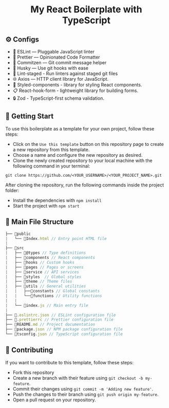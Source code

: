 <h1 align="center">My React Boilerplate with TypeScript</h1>


## :gear: Configs

- :wrench: ESLint — Pluggable JavaScript linter
- :art: Prettier — Opinionated Code Formatter
- :pencil: Commitzen — Git commit message helper
- :dog: Husky — Use git hooks with ease
- :no_entry_sign: Lint-staged - Run linters against staged git files
- :globe_with_meridians: Axios — HTTP client library for JavaScript.
- :nail_care: Styled-components - library for styling React components.
- :clipboard: React-hook-form - lightweight library for building forms.
- :lock: Zod - TypeScript-first schema validation.

## :rocket: Getting Start

To use this boilerplate as a template for your own project, follow these steps:

  - Click on the `Use this template` button on this repository page to create a new repository from this template.
  - Choose a name and configure the new repository as desired.
  - Clone the newly created repository to your local machine with the following command in your terminal:

```shel
git clone https://github.com/<YOUR_USERNAME>/<YOUR_PROJECT_NAME>.git
```

After cloning the repository, run the following commands inside the project folder:
- Install the dependencies with `npm install`
- Start the project with `npm start`

## :file_folder: Main File Structure

```js
├── 📁public
|   └── 📄Index.html // Entry point HTML file
|
├── 📁src
|   ├── 📁@types // Type definitions
|   ├── 📁components // React components
|   ├── 📁hooks // Custom hooks
|   ├── 📁pages // Pages or screens
|   ├── 📁service // API services
|   ├── 📁styles  // Global styles
|   ├── 📁theme // Theme files
|   ├── 📁utils // General utilities
|   |   ├──📁constants // Global constants
|   |   └──📁functions // Utility functions
|   |
|   └── 📄index.js // Main entry file
|
├── 📄.eslintrc.json // ESLint configuration file
├── 📄.prettierrc // Prettier configuration file
├── 📄README.md // Project documentation
├── 📄package.json // NPM package configuration file
└── 📄tsconfig.json // TypeScript configuration file

```

## :handshake: Contributing

If you want to contribute to this template, follow these steps:

- Fork this repository
- Create a new branch with their feature using `git checkout -b my-feature`.
- Commit their changes using `git commit -m 'Adding new feature'`.
- Push the changes to their branch using `git push origin my-feature`.
- Open a pull request on your repository.

